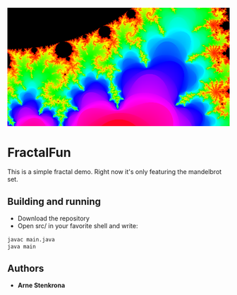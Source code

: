 ![Example](https://raw.githubusercontent.com/ArneStenkrona/FractalFun/master/img/mandelbrot1.png)

# FractalFun

This is a simple fractal demo. Right now it's only featuring the mandelbrot set.

## Building and running

* Download the repository
* Open src/ in your favorite shell and write:
```
javac main.java
java main
```

## Authors

* **Arne Stenkrona** 
